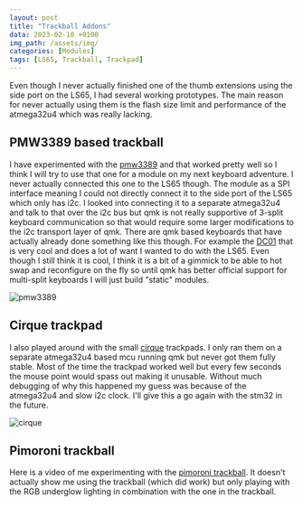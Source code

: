 ```yaml
---
layout: post
title: "Trackball Addons"
data: 2023-02-10 +0100
img_path: /assets/img/
categories: [Modules]
tags: [LS65, Trackball, Trackpad]
---
```

Even though I never actually finished one of the thumb extensions using the side port on the LS65, I had several working prototypes. The main reason for never actually using them is the flash size limit and performance of the atmega32u4 which was really lacking.

## PMW3389 based trackball
I have experimented with the [pmw3389](https://www.tindie.com/products/jkicklighter/pmw3389-motion-sensor/) and that worked pretty well so I think I will try to use that one for a module on my next keyboard adventure. I never actually connected this one to the LS65 though. The module as a SPI interface meaning I could not directly connect it to the side port of the LS65 which only has i2c. I looked into connecting it to a separate atmega32u4 and talk to that over the i2c bus but qmk is not really supportive of 3-split keyboard communication so that would require some larger modifications to the i2c transport layer of qmk.
There are qmk based keyboards that have actually already done something like this though. For example the [DC01](https://mechboards.co.uk/products/mbuk-dc-01) that is very cool and does a lot of want I wanted to do with the LS65. Even though I still think it is cool, I think it is a bit of a gimmick to be able to hot swap and reconfigure on the fly so until qmk has better official support for multi-split keyboards I will just build "static" modules.

![pmw3389](pmw3389.png)

## Cirque trackpad
I also played around with the small [cirque](https://www.cirque.com/glidepoint-circle-trackpads) trackpads. I only ran them on a separate atmega32u4 based mcu running qmk but never got them fully stable. Most of the time the trackpad worked well but every few seconds the mouse point would spass out making it unusable. Without much debugging of why this happened my guess was because of the atmega32u4 and slow i2c clock. I'll give this a go again with the stm32 in the future.

![cirque](cirque.png)  
 
## Pimoroni trackball
Here is a video of me experimenting with the [pimoroni trackball](https://shop.pimoroni.com/products/trackball-breakout). It doesn't actually show me using the trackball (which did work) but only playing with the RGB underglow lighting in combination with the one in the trackball.

<!-- <video muted controls>
    <source src="../../../assets/img/keyboard/IMG_0616.mp4" type="video/mp4">
</video> -->
